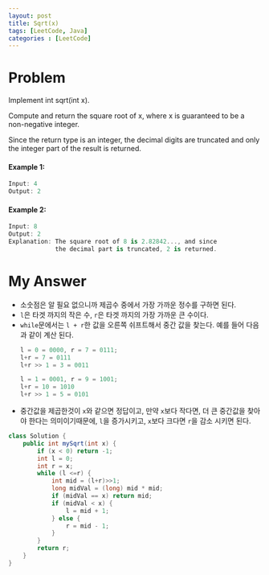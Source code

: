 ```yaml
---
layout: post
title: Sqrt(x)
tags: [LeetCode, Java]
categories : [LeetCode]
---
```


# Problem

Implement int sqrt(int x).

Compute and return the square root of x, where x is guaranteed to be a non-negative integer.

Since the return type is an integer, the decimal digits are truncated and only the integer part of the result is returned.

#### Example 1:

```swift
Input: 4
Output: 2
```

#### Example 2:

```swift
Input: 8
Output: 2
Explanation: The square root of 8 is 2.82842..., and since 
             the decimal part is truncated, 2 is returned.
```

# My Answer

* 소숫점은 알 필요 없으니까 제곱수 중에서 가장 가까운 정수를 구하면 된다.
* `l`은 타겟 까지의 작은 수, `r`은 타겟 까지의 가장 가까운 큰 수이다.
* `while`문에서는 `l + r`한 값을 오른쪽 쉬프트해서 중간 값을 찾는다. 예를 들어 다음과 같이 계산 된다.
    ```java
    l = 0 = 0000, r = 7 = 0111;
    l+r = 7 = 0111
    l+r >> 1 = 3 = 0011

    l = 1 = 0001, r = 9 = 1001;
    l+r = 10 = 1010
    l+r >> 1 = 5 = 0101
    ```
* 중간값을 제곱한것이 `x`와 같으면 정답이고, 만약 `x`보다 작다면, 더 큰 중간값을 찾아야 한다는 의미이기때문에, `l`을 증가시키고, `x`보다 크다면 `r`을 감소 시키면 된다.
    
```java
class Solution {
    public int mySqrt(int x) {
        if (x < 0) return -1;
        int l = 0;
        int r = x;
        while (l <=r) {
            int mid = (l+r)>>1;
            long midVal = (long) mid * mid;
            if (midVal == x) return mid;
            if (midVal < x) {
                l = mid + 1;
            } else {
                r = mid - 1;
            }
        }
        return r;
    }
}
```

